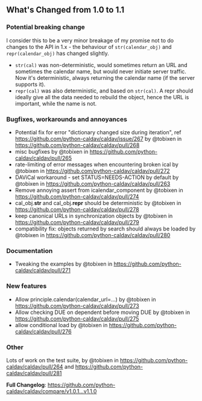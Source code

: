 ## What's Changed from 1.0 to 1.1

### Potential breaking change

I consider this to be a very minor breakage of my promise not to do changes to the API in 1.x - the behaviour of  `str(calendar_obj)` and `repr(calendar_obj)` has changed slightly.

* `str(cal)` was non-deterministic, would sometimes return an URL and sometimes the calendar name, but would never initiate server traffic.  Now it's deterministic, always returning the calendar name (if the server supports it).
* `repr(cal)` was also deterministic, and based on `str(cal)`.  A repr should ideally give all the data needed to rebuild the object, hence the URL is important, while the name is not.

### Bugfixes, workarounds and annoyances
* Potential fix for error "dictionary changed size during iteration", ref https://github.com/python-caldav/caldav/issue/267 by @tobixen in https://github.com/python-caldav/caldav/pull/268
* misc bugfixes by @tobixen in https://github.com/python-caldav/caldav/pull/265
* rate-limiting of error messages when encountering broken ical by @tobixen in https://github.com/python-caldav/caldav/pull/272
* DAViCal workaround - set STATUS=NEEDS-ACTION by default by @tobixen in https://github.com/python-caldav/caldav/pull/263
* Remove annoying assert from icalendar_component by @tobixen in https://github.com/python-caldav/caldav/pull/274
* cal_obj.__str__ and cal_obj.__repr__ should be deterministic by @tobixen in https://github.com/python-caldav/caldav/pull/278
* keep canonical URLs in synchronization objects by @tobixen in https://github.com/python-caldav/caldav/pull/279
* compatibility fix: objects returned by search should always be loaded by @tobixen in https://github.com/python-caldav/caldav/pull/280

### Documentation
* Tweaking the examples by @tobixen in https://github.com/python-caldav/caldav/pull/271

### New features
* Allow principle.calendar(calendar_url=...) by @tobixen in https://github.com/python-caldav/caldav/pull/273
* Allow checking DUE on dependent before moving DUE by @tobixen in https://github.com/python-caldav/caldav/pull/275
* allow conditional load by @tobixen in https://github.com/python-caldav/caldav/pull/276

### Other
Lots of work on the test suite, by @tobixen in https://github.com/python-caldav/caldav/pull/264 and https://github.com/python-caldav/caldav/pull/281

**Full Changelog**: https://github.com/python-caldav/caldav/compare/v1.0.1...v1.1.0
